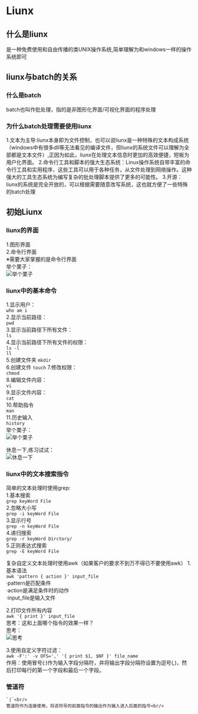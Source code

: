 # Liunx
## 什么是liunx
  是一种免费使用和自由传播的类UNIX操作系统,简单理解为和windows一样的操作系统即可

## liunx与batch的关系
### 什么是batch
  batch也叫作批处理，指的是非图形化界面/可视化界面的程序处理

### 为什么batch处理需要使用liunx
  1.文本为主导:liunx本身即为文件控制，也可以说liunx是一种特殊的文本构成系统（windows中有很多dll等无法看见的编译文件，但liunx的系统文件可以理解为全部都是文本文件）,正因为如此，liunx在处理文本信息时更加的高效便捷，短板为用户化界面。
  2.命令行工具和脚本的强大生态系统：Linux操作系统自带丰富的命令行工具和实用程序，这些工具可以用于各种任务，从文件处理到网络操作。这种强大的工具生态系统为编写复杂的批处理脚本提供了更多的可能性。
  3.开源：liunx的系统是完全开放的，可以根据需要随意改写系统，这也就方便了一些特殊的batch处理

## 初始Liunx
### liunx的界面
  1.图形界面<br>
  2.命令行界面<br>
  ※需要大家掌握的是命令行界面<br>
  举个栗子：<br/>
  ![举个栗子](https://img.ixintu.com/download/jpg/202001/2e6ec91cbd78b42e39ae3e92556b99d4.jpg!con)

### liunx中的基本命令
  1.显示用户：<br>
    `who am i`<br>
  2.显示当前路径：<br>
    `pwd`<br>
  3.显示当前路径下所有文件：<br>
    `ls`<br>
  4.显示当前路径下所有文件的权限：<br>
    `ls -l`<br>
    `ll`<br>
  5.创建文件夹
    `mkdir`<br>
  6.创建文件
    `touch`
  7.修改权限：<br>
    `chmod`<br>
  8.编辑文件内容：<br>
    `vi`<br>
  9.显示文件内容：<br>
    `cat`<br>
  10.帮助指令<br/>
     `man`<br/>
  11.历史输入<br/>
     `history`<br/>
  举个栗子：<br/>
  ![举个栗子](https://img.ixintu.com/download/jpg/202001/2e6ec91cbd78b42e39ae3e92556b99d4.jpg!con)

  休息一下,练习试试：<br/>
  ![休息一下](https://gimg2.baidu.com/image_search/src=http%3A%2F%2Fc-ssl.duitang.com%2Fuploads%2Fitem%2F202003%2F12%2F20200312172704_LmVey.thumb.400_0.jpeg&refer=http%3A%2F%2Fc-ssl.duitang.com&app=2002&size=f9999,10000&q=a80&n=0&g=0n&fmt=auto?sec=1689470625&t=40b06035a20603c23a7425dd291814d1)

### liunx中的文本搜索指令
  简单的文本处理时使用grep:<br>
  1.基本搜索<br/>
    `grep keyWord File`<br/>
  2.忽略大小写<br/>
    `grep -i keyWord File`<br/>
  3.显示行号<br/>
    `grep -n keyWord File`<br/>
  4.递归搜索<br/>
    `grep -r keyWord Dirctory/`<br/>
  5.正则表达式搜索<br/>
    `grep -E keyWord File`<br/>

  复杂自定义文本处理时使用awk（如果客户的要求不到万不得已不要使用awk）
  1.基本语法<br/>
    `awk 'pattern { action }' input_file`<br/>
      ·pattern是匹配条件<br/>
      ·action是满足条件时的动作<br/>
      ·input_file是输入文件<br/>

  2.打印文件所有内容<br/>
    `awk '{ print }' input_file`<br/>
    思考：这和上面哪个指令的效果一样？<br/>
    思考：<br/>
  ![思考](https://hbimg.huabanimg.com/43aeaa5474db9c7862ffb444c6f758802dced7ad30e73-AusXpJ_fw658)



  3.使用自定义字符过滤：<br/>
    `awk -F':' -v OFS=',' '{ print $1, $NF }' file_name`<br/>
    作用：使用冒号(:)作为输入字段分隔符，并将输出字段分隔符设置为逗号(,)，然后打印每行的第一个字段和最后一个字段。<br/>
    

### 管道符
    `|`<br/>
    管道符作为连接使用，将该符号的前面指令的输出作为输入进入后面的指令<br/>

